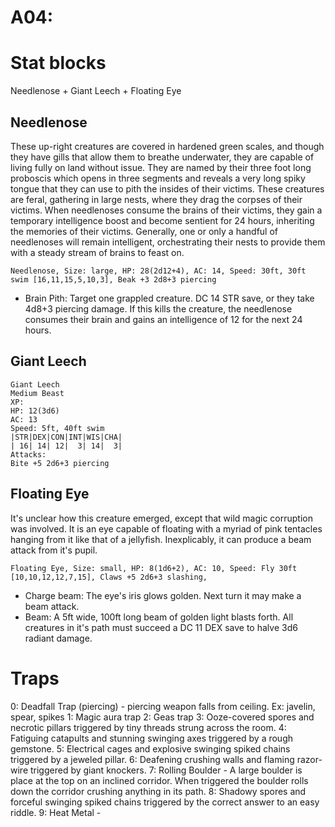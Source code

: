 # A04:

# Stat blocks

Needlenose + Giant Leech + Floating Eye

## Needlenose
These up-right creatures are covered in hardened green scales, and though they have gills that allow them to breathe underwater, they are capable of living fully on land without issue. They are named by their three foot long proboscis which opens in three segments and reveals a very long spiky tongue that they can use to pith the insides of their victims. These creatures are feral, gathering in large nests, where they drag the corpses of their victims. When needlenoses consume the brains of their victims, they gain a temporary intelligence boost and become sentient for 24 hours, inheriting the memories of their victims. Generally, one or only a handful of needlenoses will remain intelligent, orchestrating their nests to provide them with a steady stream of brains to feast on.

`Needlenose, Size: large, HP: 28(2d12+4), AC: 14, Speed: 30ft, 30ft swim [16,11,15,5,10,3], Beak +3 2d8+3 piercing`
- Brain Pith: Target one grappled creature. DC 14 STR save, or they take 4d8+3 piercing damage. If this kills the creature, the needlenose consumes their brain and gains an intelligence of 12 for the next 24 hours.

## Giant Leech
```
Giant Leech
Medium Beast
XP:
HP: 12(3d6)
AC: 13
Speed: 5ft, 40ft swim
|STR|DEX|CON|INT|WIS|CHA|
| 16| 14| 12|  3| 14|  3|
Attacks:
Bite +5 2d6+3 piercing
```

## Floating Eye
It's unclear how this creature emerged, except that wild magic corruption was involved. It is an eye capable of floating with a myriad of pink tentacles hanging from it like that of a jellyfish. Inexplicably, it can produce a beam attack from it's pupil.

`Floating Eye, Size: small, HP: 8(1d6+2), AC: 10, Speed: Fly 30ft [10,10,12,12,7,15], Claws +5 2d6+3 slashing, `
- Charge beam: The eye's iris glows golden. Next turn it may make a beam attack.
- Beam: A 5ft wide, 100ft long beam of golden light blasts forth. All creatures in it's path must succeed a DC 11 DEX save to halve 3d6 radiant damage.

# Traps
0: Deadfall Trap (piercing) - piercing weapon falls from ceiling. Ex: javelin, spear, spikes
1: Magic aura trap
2: Geas trap
3: Ooze-covered spores and necrotic pillars triggered by tiny threads strung across the room.
4: Fatiguing catapults and stunning swinging axes triggered by a rough gemstone.
5: Electrical cages and explosive swinging spiked chains triggered by a jeweled pillar.
6: Deafening crushing walls and flaming razor-wire triggered by giant knockers.
7:  Rolling Boulder - A large boulder is place at the top on an inclined corridor. When triggered the boulder rolls down the corridor crushing anything in its path.
8: Shadowy spores and forceful swinging spiked chains triggered by the correct answer to an easy riddle.
9: Heat Metal -

